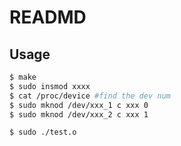 # READMD
## Usage
```bash
$ make
$ sudo insmod xxxx
$ cat /proc/device #find the dev num
$ sudo mknod /dev/xxx_1 c xxx 0
$ sudo mknod /dev/xxx_2 c xxx 1
```

```bash
$ sudo ./test.o
```